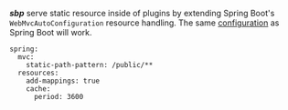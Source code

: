 ***sbp*** serve static resource inside of plugins by extending Spring Boot's 
`WebMvcAutoConfiguration` resource handling. The same 
[configuration](https://docs.spring.io/spring-boot/docs/current/reference/htmlsingle/#boot-features-spring-mvc-static-content) 
as Spring Boot will work.

```
spring:
  mvc:
    static-path-pattern: /public/**
  resources:
    add-mappings: true
    cache:
      period: 3600
```
